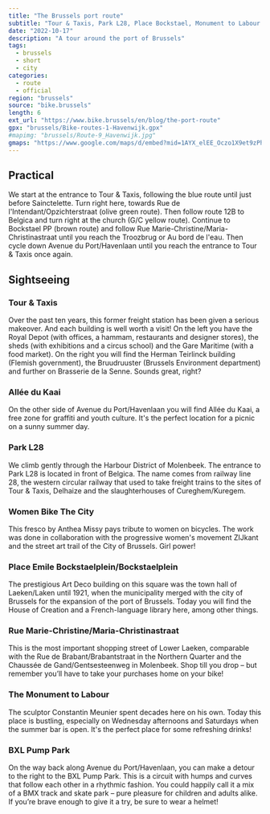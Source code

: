 ```yaml
---
title: "The Brussels port route"
subtitle: "Tour & Taxis, Park L28, Place Bockstael, Monument to Labour ..."
date: "2022-10-17"
description: "A tour around the port of Brussels"
tags:
  - brussels
  - short
  - city
categories: 
  - route
  - official
region: "brussels"
source: "bike.brussels"
length: 6
ext_url: "https://www.bike.brussels/en/blog/the-port-route"
gpx: "brussels/Bike-routes-1-Havenwijk.gpx"
#mapimg: "brussels/Route-9_Havenwijk.jpg"
gmaps: "https://www.google.com/maps/d/embed?mid=1AYX_elEE_Oczo1X9et9zPhSgXn4IjpY&ehbc=2E312F"
---
```

## Practical

We start at the entrance to Tour & Taxis, following the blue route until just before Sainctelette.
Turn right here, towards Rue de l'Intendant/Opzichterstraat (olive green route).
Then follow route 12B to Belgica and turn right at the church (G/C yellow route).
Continue to Bockstael PP (brown route) and follow Rue Marie-Christine/Maria-Christinastraat until you reach the Troozbrug or Au bord de l'eau.
Then cycle down Avenue du Port/Havenlaan until you reach the entrance to Tour & Taxis once again.

## Sightseeing

### Tour & Taxis

Over the past ten years, this former freight station has been given a serious makeover. And each building is well worth a visit! On the left you have the Royal Depot (with offices, a hammam, restaurants and designer stores), the sheds (with exhibitions and a circus school) and the Gare Maritime (with a food market). On the right you will find the Herman Teirlinck building (Flemish government), the Bruudruuster (Brussels Environment department) and further on Brasserie de la Senne. Sounds great, right?

### Allée du Kaai

On the other side of Avenue du Port/Havenlaan you will find Allée du Kaai, a free zone for graffiti and youth culture. It's the perfect location for a picnic on a sunny summer day.

### Park L28

We climb gently through the Harbour District of Molenbeek. The entrance to Park L28 is located in front of Belgica. The name comes from railway line 28, the western circular railway that used to take freight trains to the sites of Tour & Taxis, Delhaize and the slaughterhouses of Cureghem/Kuregem.

### Women Bike The City

This fresco by Anthea Missy pays tribute to women on bicycles. The work was done in collaboration with the progressive women's movement ZIJkant and the street art trail of the City of Brussels. Girl power!

### Place Emile Bockstaelplein/Bockstaelplein

The prestigious Art Deco building on this square was the town hall of Laeken/Laken until 1921, when the municipality merged with the city of Brussels for the expansion of the port of Brussels. Today you will find the House of Creation and a French-language library here, among other things.

### Rue Marie-Christine/Maria-Christinastraat

This is the most important shopping street of Lower Laeken, comparable with the Rue de Brabant/Brabantstraat in the Northern Quarter and the Chaussée de Gand/Gentsesteenweg in Molenbeek. Shop till you drop – but remember you’ll have to take your purchases home on your bike!

### The Monument to Labour

The sculptor Constantin Meunier spent decades here on his own. Today this place is bustling, especially on Wednesday afternoons and Saturdays when the summer bar is open. It's the perfect place for some refreshing drinks!

### BXL Pump Park

On the way back along Avenue du Port/Havenlaan, you can make a detour to the right to the BXL Pump Park. This is a circuit with humps and curves that follow each other in a rhythmic fashion. You could happily call it a mix of a BMX track and skate park – pure pleasure for children and adults alike. If you’re brave enough to give it a try, be sure to wear a helmet!